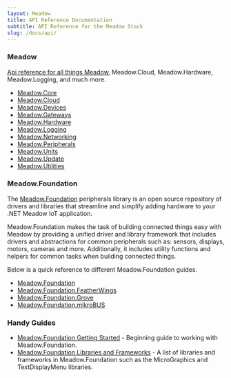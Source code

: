 ```yaml
---
layout: Meadow
title: API Reference Documentation
subtitle: API Reference for the Meadow Stack
slug: /docs/api/
---
```


### Meadow
[Api reference for all things Meadow](/docs/api/Meadow/), Meadow.Cloud, Meadow.Hardware, Meadow.Logging, and much more.
* [Meadow.Core](/docs/api/Meadow/)
* [Meadow.Cloud](/docs/api/Meadow/Meadow.Cloud/)
* [Meadow.Devices](/docs/api/Meadow/Meadow.Devices/)
* [Meadow.Gateways](/docs/api/Meadow/Meadow.Gateways/)
* [Meadow.Hardware](/docs/api/Meadow/Meadow.Hardware/)
* [Meadow.Logging](/docs/api/Meadow/Meadow.Logging/)
* [Meadow.Networking](/docs/api/Meadow/Meadow.Networking/)
* [Meadow.Peripherals](/docs/api/Meadow/Meadow.Peripherals/)
* [Meadow.Units](/docs/api/Meadow/Meadow.Units/)
* [Meadow.Update](/docs/api/Meadow/Meadow.Update/)
* [Meadow.Utilities](/docs/api/Meadow/Meadow.Utilities/)

### Meadow.Foundation
The [Meadow.Foundation](/Meadow/Meadow.Foundation/Peripherals/) peripherals library is an open source repository of drivers and libraries that streamline and simplify adding hardware to your .NET Meadow IoT application.

Meadow.Foundation makes the task of building connected things easy with Meadow by providing a unified driver and library framework that includes drivers and abstractions for common peripherals such as: sensors, displays, motors, cameras and more. Additionally, it includes utility functions and helpers for common tasks when building connected things.

Below is a quick reference to different Meadow.Foundation guides.

- [Meadow.Foundation](/Meadow/Meadow.Foundation/Peripherals/)
- [Meadow.Foundation.FeatherWings](/Meadow/Meadow.Foundation/Peripherals/#featherwings)
- [Meadow.Foundation.Grove](/Meadow/Meadow.Foundation/Peripherals/#seeed-studio-grove)
- [Meadow.Foundation.mikroBUS](/Meadow/Meadow.Foundation/Peripherals/#mikrobus)

### Handy Guides
- [Meadow.Foundation Getting Started](/Meadow/Meadow.Foundation/Getting_Started/) - Beginning guide to working with Meadow.Foundation.
- [Meadow.Foundation Libraries and Frameworks](/Meadow/Meadow.Foundation/Libraries_and_Frameworks/) - A list of libraries and frameworks in Meadow.Foundation such as the MicroGraphics and TextDisplayMenu libraries.